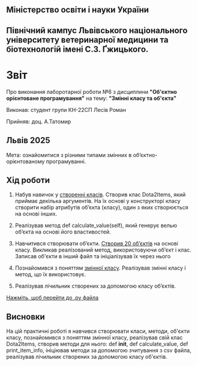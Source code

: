 ## Міністерство освіти і науки України

## Північний кампус Львівського національного університету ветеринарної медицини та біотехнологій імені С.З. Ґжицького.

# Звіт
Про виконання лаборотарної роботи №6 з дисциплини **"Об'єктно орієнтоване програмування"** на тему: **"Змінні класу та об'єкта"**

Виконав: студент групи КН-22СП Лесів Роман

Прийняв: доц. А.Татомир
## Львів 2025

Мета: ознайомитися з різними типами змінних в об’єктно-орієнтованому програмуванні.


## Хід роботи

1. Набув навичок у [створенні класів](https://docs.python.org/uk/3.13/tutorial/classes.html). Створив клас Dota2Items, який приймає декілька аргументів. На їх основі у конструкторі класу створити набір атрибутів об’єкта (класу), один з яких створюється на основі інших.

2. Реалізував метод def calculate_value(self), який генерує велью об’єкта на основі його властивостей.

3. Навчитився створювати об’єкти. [Створив 20 об’єктів](items.csv) на основі класу. Викликав реалізований метод, використовуючи об’єкт і клас. Записав об'єкти в інший файл та ініціалізував їх через нього

4. Познайомився з поняттям [змінної класу](https://docs.python.org/uk/3.13/tutorial/classes.html#class-and-instance-variables). Реалізував змінні класу і метод, що їх використовує.

5. Реалізував лічильник створених за допомогою класу об’єктів.

[Нажміть, щоб перейти до .py файла](dota2items.py)


## Висновки  
На цій практичні роботі я навчився створювати класи, методи, об'єкти класу, познайомився з поняттям змінної класу, реалізував свій клас Dota2Items, створив методи для нього: def __init__,  def calculate_value, def print_item_info, ініціював методи за допомогою зчитування з csv файла, реалізував лічильник створених за допомогою класу об'єктів. 
